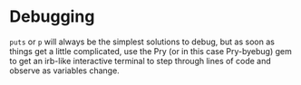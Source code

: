 # Debugging

`puts` or `p` will always be the simplest solutions to debug, but as soon as things get a little complicated, use the Pry (or in this case Pry-byebug) gem to get an irb-like interactive terminal to step through lines of code and observe as variables change.
